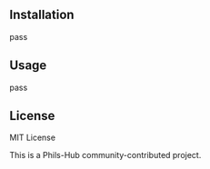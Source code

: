 ## Installation

pass

## Usage

pass

## License

MIT License

This is a Phils-Hub community-contributed project.
